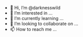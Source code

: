 - 👋 Hi, I’m @darknesswild
- 👀 I’m interested in ...
- 🌱 I’m currently learning ...
- 💞️ I’m looking to collaborate on ...
- 📫 How to reach me ...

<!---
darknesswild/darknesswild is a ✨ special ✨ repository because its `README.md` (this file) appears on your GitHub profile.
You can click the Preview link to take a look at your changes.
--->

